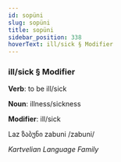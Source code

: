 ```yaml
---
id: sopüni
slug: sopüni
title: sopüni
sidebar_position: 338
hoverText: ill/sick § Modifier
---
```


### ill/sick § Modifier

**Verb**: to be ill/sick

**Noun**: illness/sickness

**Modifier**: ill/sick

Laz ზაბუნი zabuni /zabuni/

*Kartvelian Language Family*